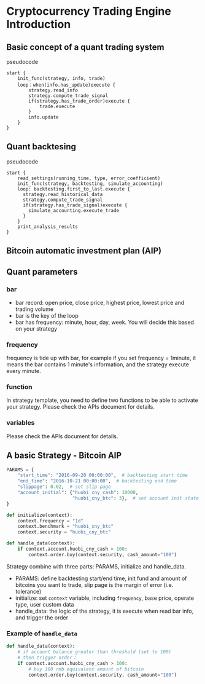 # Cryptocurrency Trading Engine Introduction

## Basic concept of a quant trading system
pseudocode
```
start {
    init_func(strategy, info, trade)
    loop：when(info.has_update)execute {
        strategy.read_info
        strategy.compute_trade_signal
        if(strategy.has_trade_order)execute {
            trade.execute
        }
        info.update
    }
}
```
## Quant backtesing
pseudocode
```
start {
    read_settings(running_time, type, error_coefficient)
    init_func(strategy, backtesting, simulate_accounting)
    loop: backtesting.first_to_last.execute {
      strategy.read_historical_data
      strategy.compute_trade_signal
      if(strategy.has_trade_signal)execute {
        simulate_accounting.execute_trade
      }
    }
    print_analysis_results
}
```

## Bitcoin automatic investment plan (AIP)
## Quant parameters
### bar
* bar record: open price, close price, highest price, lowest price and trading volume
* bar is the key of the loop
* bar has frequency: minute, hour, day, week. You will decide this based on your strategy
### frequency
frequency is tide up with bar, for example if you set frequency = 1minute, it means the bar contains 1 minute's information, and the strategy execute every minute.
### function
In strategy template, you need to define two functions to be able to activate your strategy. Please check the APIs document for details.
### variables
Please check the APIs document for details.

## A basic Strategy - Bitcoin AIP
```python
PARAMS = {
    "start_time": "2016-09-20 00:00:00",  # backtesting start time
    "end_time": "2016-10-21 00:00:00",  # backtesting end time
    "slippage": 0.02,  # set slip page
    "account_initial": {"huobi_cny_cash": 10000,
                        "huobi_cny_btc": 3},  # set account init state
}

def initialize(context):
    context.frequency = "1d"
    context.benchmark = "huobi_cny_btc"
    context.security = "huobi_cny_btc"

def handle_data(context):
    if context.account.huobi_cny_cash > 100:
        context.order.buy(context.security, cash_amount="100")
```
Strategy combine with three parts: PARAMS, initialize and handle_data.
* PARAMS: define backtesting start/end time, init fund and amount of bitcoins you want to trade, slip page is the margin of error (i.e. tolerance)
* initialize: set `context` variable, including `frequency`, base price, operate type, user custom data
* handle_data: the logic of the strategy, it is execute when read bar info, and trigger the order
### Example of `handle_data`
```python
def handle_data(context):
    # if account balance greater than threshold (set to 100)
    # then trigger order：
    if context.account.huobi_cny_cash > 100:
        # buy 100 rmb equivalent amount of bitcoin
        context.order.buy(context.security, cash_amount="100")
```
